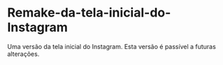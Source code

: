 # Remake-da-tela-inicial-do-Instagram
Uma versão da tela inicial do Instagram. Esta versão é passível a futuras alterações.
